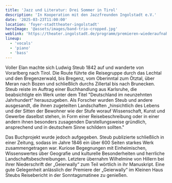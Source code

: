 ```yaml
---
title: 'Jazz und Literatur: Drei Sommer in Tirol'
description: 'In Kooperation mit den Jazzfreunden Ingolstadt e.V.'
date: '2025-03-23T11:00:00'
location: 'foyer-stadttheater-ingolstadt'
heroImage: '@assets/images/band-trio-cropped.jpg'
weblink: 'https://theater.ingolstadt.de/programm/premieren-wiederaufnahmen/premieren-wiederaufnahmen-detailseite/2631.html'
lineup:
  - 'vocals'
  - 'piano'
  - 'bass'
---
```


Voller Elan machte sich Ludwig Steub 1842 auf und wanderte von Vorarlberg nach Tirol. Die Route führte die Reisegruppe durch das Lechtal und den Bregenzerwald, bis Bregenz, vom Oberinntal zum Ötztal, über Meran nach Bozen und schließlich durchs Zillertal bis nach Brunecken. Steub reiste im Auftrag einer Buchhandlung aus Karlsruhe, die beabsichtigte ein Werk unter dem Titel "Deutschland im neunzehnten Jahrhundert“ herauszugeben. Als Forscher wurden Steub und andere ausgesandt, die ihnen zugeteilten Landschaften „hinsichtlich des Lebens und der Sitten der Bewohner wie der Stufe worauf Wissenschaft, Kunst und Gewerbe daselbst stehen, in Form einer Reisebeschreibung oder in einer andern ihnen besonders zusagenden Darstellungsweise gründlich, ansprechend und in deutschem Sinne schildern sollten."

Das Buchprojekt wurde jedoch aufgegeben. Steub publizierte schließlich in einer Zeitung, sodass im Jahre 1846 ein über 600 Seiten starkes Werk zusammengetragen war. Kuriose Begegnungen mit Einheimischen, Wissenswertes über Geografie und kulturelle Besonderheiten und herrliche Landschaftsbeschreibungen. Letztere übernahm Wilhelmine von Hillern bei ihrer Niederschrift der „Geierwally“ zum Teil wörtlich in ihr Manuskript. Eine gute Gelegenheit anlässlich der Premiere der „Geierwally“ im Kleinen Haus Steubs Reisebericht in der Sonntagsmatinee zu genießen.